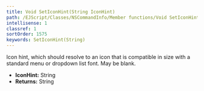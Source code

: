 ```yaml
---
title: Void SetIconHint(String IconHint)
path: /EJScript/Classes/NSCommandInfo/Member functions/Void SetIconHint(String p_0)
intellisense: 1
classref: 1
sortOrder: 1575
keywords: SetIconHint(String)
---
```



Icon hint, which should resolve to an icon that is compatible in size with a standard menu or dropdown list font. May be blank.



* **IconHint:** String
* **Returns:** String


